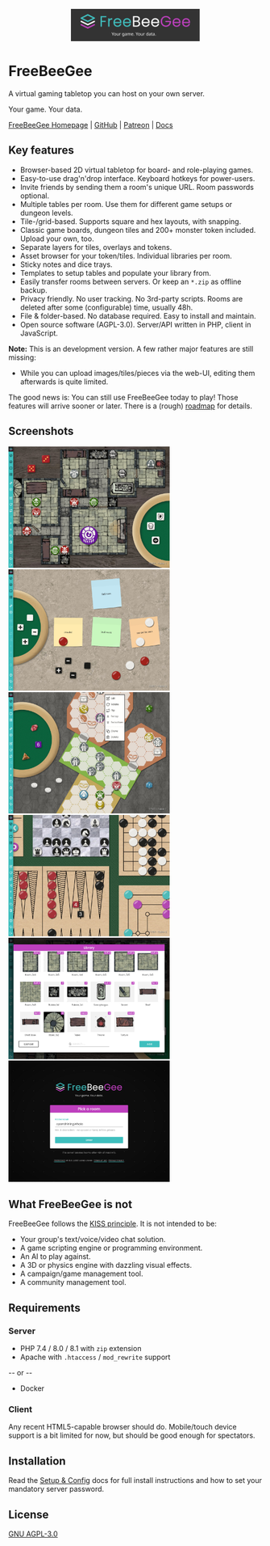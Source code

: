 <p align="center">
  <img width="256" src="docs/FreeBeeGee-logo.svg">
</p>

# FreeBeeGee

A virtual gaming tabletop you can host on your own server.

Your game. Your data.

[FreeBeeGee Homepage](https://freebeegee.org/) | [GitHub](https://github.com/ludus-leonis/FreeBeeGee) | [Patreon](https://www.patreon.com/LudusLeonis) | [Docs](docs/DOCS.md)

## Key features

* Browser-based 2D virtual tabletop for board- and role-playing games.
* Easy-to-use drag'n'drop interface. Keyboard hotkeys for power-users.
* Invite friends by sending them a room's unique URL. Room passwords optional.
* Multiple tables per room. Use them for different game setups or dungeon levels.
* Tile-/grid-based. Supports square and hex layouts, with snapping.
* Classic game boards, dungeon tiles and 200+ monster token included. Upload your own, too.
* Separate layers for tiles, overlays and tokens.
* Asset browser for your token/tiles. Individual libraries per room.
* Sticky notes and dice trays.
* Templates to setup tables and populate your library from.
* Easily transfer rooms between servers. Or keep an `*.zip` as offline backup.
* Privacy friendly. No user tracking. No 3rd-party scripts. Rooms are deleted after some (configurable) time, usually 48h.
* File & folder-based. No database required. Easy to install and maintain.
* Open source software (AGPL-3.0). Server/API written in PHP, client in JavaScript.

**Note:** This is an development version. A few rather major features are still missing:

* While you can upload images/tiles/pieces via the web-UI, editing them afterwards is quite limited.

The good news is: You can still use FreeBeeGee today to play! Those features will arrive sooner or later. There is a (rough) [roadmap](docs/roadmap.md) for details.

## Screenshots

<img src="docs/FreeBeeGee-screenshot-3.jpg" width="320px">
<img src="docs/FreeBeeGee-screenshot-4.jpg" width="320px">
<img src="docs/FreeBeeGee-screenshot-7.jpg" width="320px">
<img src="docs/FreeBeeGee-screenshot-6.jpg" width="320px">
<img src="docs/FreeBeeGee-screenshot-5.jpg" width="320px">
<img src="docs/FreeBeeGee-screenshot-1.jpg" width="320px">

## What FreeBeeGee is not

FreeBeeGee follows the [KISS principle](https://en.wikipedia.org/wiki/KISS_principle). It is not intended to be:

* Your group's text/voice/video chat solution.
* A game scripting engine or programming environment.
* An AI to play against.
* A 3D or physics engine with dazzling visual effects.
* A campaign/game management tool.
* A community management tool.

## Requirements

### Server

* PHP 7.4 / 8.0 / 8.1 with `zip` extension
* Apache with `.htaccess` / `mod_rewrite` support

-- or --

* Docker

### Client

Any recent HTML5-capable browser should do. Mobile/touch device support is a bit limited for now, but should be good enough for spectators.

## Installation

Read the [Setup & Config](docs/INSTALL.md) docs for full install instructions and how to set your mandatory server password.

## License

[GNU AGPL-3.0](LICENSE.md)
